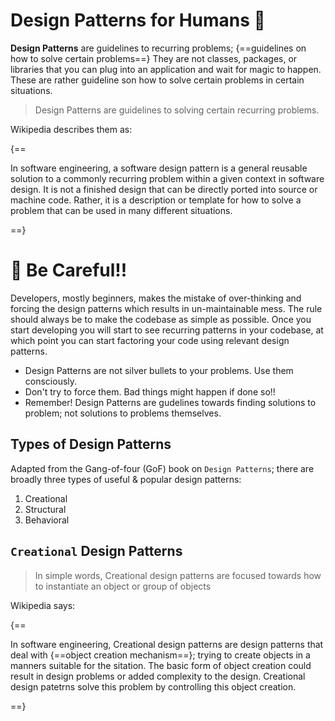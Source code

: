# Design Patterns for Humans 🤗

**Design Patterns** are guidelines to recurring problems; {==guidelines on how to solve certain problems==}
They are not classes, packages, or libraries that you can plug into an application and wait for magic to happen.
These are rather guideline son how to solve certain problems in certain situations.

> Design Patterns are guidelines to solving certain recurring problems.

Wikipedia describes them as:

{==

In software engineering, a software design pattern is a general reusable solution 
to a commonly recurring problem within a given context in software design.
It is not a finished design that can be directly ported into source or machine code.
Rather, it is a description or template for how to solve a problem that can be used in many different situations.

==}

# 🚨 Be Careful!!

Developers, mostly beginners, makes the mistake of over-thinking and forcing the design patterns
which results in un-maintainable mess. The rule should always be to make the codebase as simple as possible.
Once you start developing you will start to see recurring patterns in your codebase, 
at which point you can start factoring your code using relevant design patterns.

- Design Patterns are not silver bullets to your problems. Use them consciously.
- Don't try to force them. Bad things might happen if done so!!
- Remember! Design Patterns are gudelines towards finding solutions to problem; not solutions to problems themselves.
  
## Types of Design Patterns

Adapted from the Gang-of-four (GoF) book on `Design Patterns`; 
there are broadly three types of useful & popular design patterns:

1. Creational
2. Structural 
3. Behavioral

## `Creational` Design Patterns

> In simple words, Creational design patterns are focused towards 
> how to instantiate an object or group of objects

Wikipedia says:

{==

In software engineering, Creational design patterns are design patterns that deal with {==object creation mechanism==};
trying to create objects in a manners suitable for the sitation.
The basic form of object creation could result in design problems or added complexity to the design.
Creational design patetrns solve this problem by controlling this object creation.

==}





